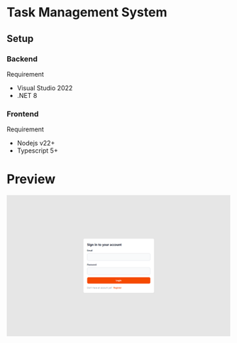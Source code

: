 # Task Management System

##  Setup 

### Backend

Requirement

- Visual Studio 2022
- .NET 8

### Frontend

Requirement

- Nodejs v22+
- Typescript 5+


# Preview

![Tasks](https://github.com/kbgro/tasks/blob/main/tasks.PNG?raw=true)
